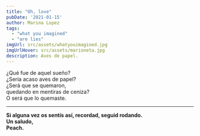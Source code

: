 ```yaml
---
title: "Oh, love"  
pubDate: '2021-01-15'
author: Marina Lopez
tags:
  - "what you imagined"
  - "are lies"
imgUrl: src/assets/whatyouimagined.jpg
imgUrlHover: src/assets/marioneta.jpg
description: Aves de papel.
---
```

¿Qué fue de aquel sueño?  
¿Sería acaso aves de papel?  
¿Será que se quemaron,  
quedando en mentiras de ceniza?  
O será que lo quemaste.

---

**Si alguna vez os sentís así, recordad, seguid rodando.  
Un saludo,  
Peach.**

